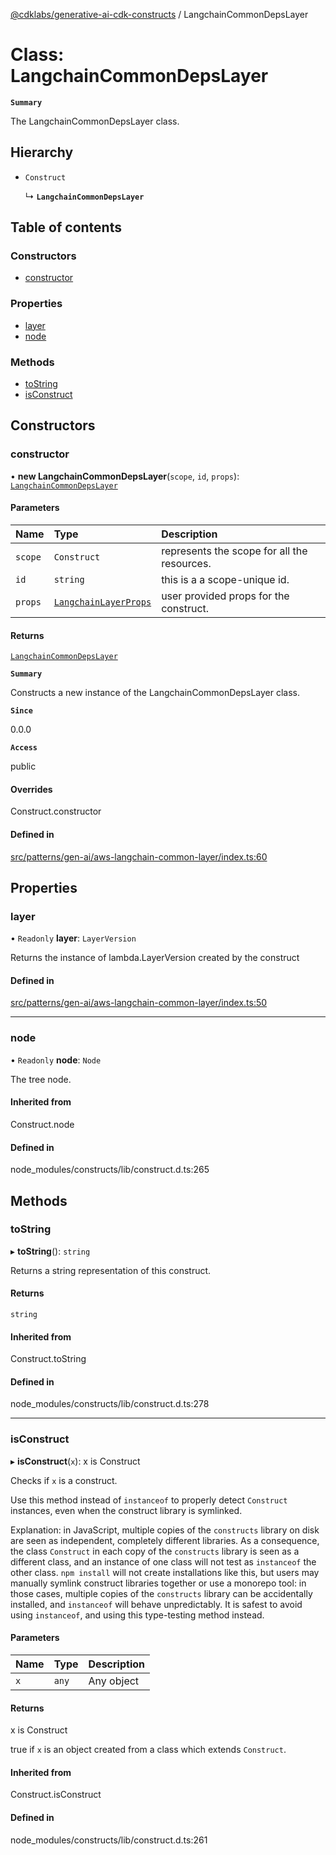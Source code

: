[@cdklabs/generative-ai-cdk-constructs](../README.md) / LangchainCommonDepsLayer

# Class: LangchainCommonDepsLayer

**`Summary`**

The LangchainCommonDepsLayer class.

## Hierarchy

- `Construct`

  ↳ **`LangchainCommonDepsLayer`**

## Table of contents

### Constructors

- [constructor](LangchainCommonDepsLayer.md#constructor)

### Properties

- [layer](LangchainCommonDepsLayer.md#layer)
- [node](LangchainCommonDepsLayer.md#node)

### Methods

- [toString](LangchainCommonDepsLayer.md#tostring)
- [isConstruct](LangchainCommonDepsLayer.md#isconstruct)

## Constructors

### constructor

• **new LangchainCommonDepsLayer**(`scope`, `id`, `props`): [`LangchainCommonDepsLayer`](LangchainCommonDepsLayer.md)

#### Parameters

| Name | Type | Description |
| :------ | :------ | :------ |
| `scope` | `Construct` | represents the scope for all the resources. |
| `id` | `string` | this is a a scope-unique id. |
| `props` | [`LangchainLayerProps`](../interfaces/LangchainLayerProps.md) | user provided props for the construct. |

#### Returns

[`LangchainCommonDepsLayer`](LangchainCommonDepsLayer.md)

**`Summary`**

Constructs a new instance of the LangchainCommonDepsLayer class.

**`Since`**

0.0.0

**`Access`**

public

#### Overrides

Construct.constructor

#### Defined in

[src/patterns/gen-ai/aws-langchain-common-layer/index.ts:60](https://github.com/jstrunk/generative-ai-cdk-constructs/blob/9d5b641/src/patterns/gen-ai/aws-langchain-common-layer/index.ts#L60)

## Properties

### layer

• `Readonly` **layer**: `LayerVersion`

Returns the instance of lambda.LayerVersion created by the construct

#### Defined in

[src/patterns/gen-ai/aws-langchain-common-layer/index.ts:50](https://github.com/jstrunk/generative-ai-cdk-constructs/blob/9d5b641/src/patterns/gen-ai/aws-langchain-common-layer/index.ts#L50)

___

### node

• `Readonly` **node**: `Node`

The tree node.

#### Inherited from

Construct.node

#### Defined in

node_modules/constructs/lib/construct.d.ts:265

## Methods

### toString

▸ **toString**(): `string`

Returns a string representation of this construct.

#### Returns

`string`

#### Inherited from

Construct.toString

#### Defined in

node_modules/constructs/lib/construct.d.ts:278

___

### isConstruct

▸ **isConstruct**(`x`): x is Construct

Checks if `x` is a construct.

Use this method instead of `instanceof` to properly detect `Construct`
instances, even when the construct library is symlinked.

Explanation: in JavaScript, multiple copies of the `constructs` library on
disk are seen as independent, completely different libraries. As a
consequence, the class `Construct` in each copy of the `constructs` library
is seen as a different class, and an instance of one class will not test as
`instanceof` the other class. `npm install` will not create installations
like this, but users may manually symlink construct libraries together or
use a monorepo tool: in those cases, multiple copies of the `constructs`
library can be accidentally installed, and `instanceof` will behave
unpredictably. It is safest to avoid using `instanceof`, and using
this type-testing method instead.

#### Parameters

| Name | Type | Description |
| :------ | :------ | :------ |
| `x` | `any` | Any object |

#### Returns

x is Construct

true if `x` is an object created from a class which extends `Construct`.

#### Inherited from

Construct.isConstruct

#### Defined in

node_modules/constructs/lib/construct.d.ts:261
